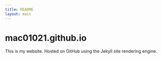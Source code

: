 ```yaml
---
title: README
layout: main
---
```


mac01021.github.io
==================
This is my website.  Hosted on GitHub using  the Jekyll site rendering engine.

